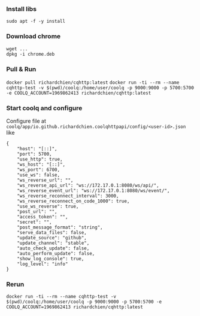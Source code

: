 ### Install libs
`sudo apt -f -y install`

### Download chrome
```
wget ...
dpkg -i chrome.deb
```

### Pull & Run
`docker pull richardchien/cqhttp:latest`
`docker run -ti --rm --name cqhttp-test -v $(pwd)/coolq:/home/user/coolq -p 9000:9000 -p 5700:5700 -e COOLQ_ACCOUNT=1969862413 richardchien/cqhttp:latest`

### Start coolq and configure
Configure file at `coolq/app/io.github.richardchien.coolqhttpapi/config/<user-id>.json` like
```
{
    "host": "[::]",
    "port": 5700,
    "use_http": true,
    "ws_host": "[::]",
    "ws_port": 6700,
    "use_ws": false,
    "ws_reverse_url": "",
    "ws_reverse_api_url": "ws://172.17.0.1:8080/ws/api/",
    "ws_reverse_event_url": "ws://172.17.0.1:8080/ws/event/",
    "ws_reverse_reconnect_interval": 3000,
    "ws_reverse_reconnect_on_code_1000": true,
    "use_ws_reverse": true,
    "post_url": "",
    "access_token": "",
    "secret": "",
    "post_message_format": "string",
    "serve_data_files": false,
    "update_source": "github",
    "update_channel": "stable",
    "auto_check_update": false,
    "auto_perform_update": false,
    "show_log_console": true,
    "log_level": "info"
}
```

### Rerun
`docker run -ti --rm --name cqhttp-test -v $(pwd)/coolq:/home/user/coolq -p 9000:9000 -p 5700:5700 -e COOLQ_ACCOUNT=1969862413 richardchien/cqhttp:latest`
